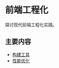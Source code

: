 # 前端工程化

探讨现代前端工程化实践。

## 主要内容

- [构建工具](/frontend/engineering/build)
- [性能优化](/frontend/engineering/performance)

